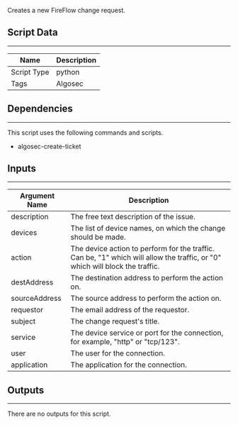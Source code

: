 Creates a new FireFlow change request. 

## Script Data
---

| **Name** | **Description** |
| --- | --- |
| Script Type | python |
| Tags | Algosec |


## Dependencies
---
This script uses the following commands and scripts.
* algosec-create-ticket

## Inputs
---

| **Argument Name** | **Description** |
| --- | --- |
| description | The free text description of the issue. |
| devices | The list of device names, on which the change should be made. |
| action | The device action to perform for the traffic. Can be, "1" which will allow the traffic, or "0" which will block the traffic. |
| destAddress | The destination address to perform the action on. |
| sourceAddress | The source address to perform the action on. |
| requestor | The email address of the requestor. |
| subject | The change request's title. |
| service | The device service or port for the connection, for example, "http" or "tcp/123". |
| user | The user for the connection. |
| application | The application for the connection. |

## Outputs
---
There are no outputs for this script.
